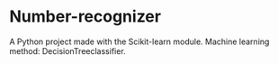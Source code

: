 # Number-recognizer
A Python project made with the Scikit-learn module. Machine learning method: DecisionTreeclassifier.
